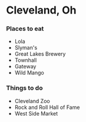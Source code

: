 # Cleveland, Oh

### Places to eat
- Lola
- Slyman's
- Great Lakes Brewery
- Townhall
- Gateway
- Wild Mango

### Things to do
- Cleveland Zoo
- Rock and Roll Hall of Fame
- West Side Market 

